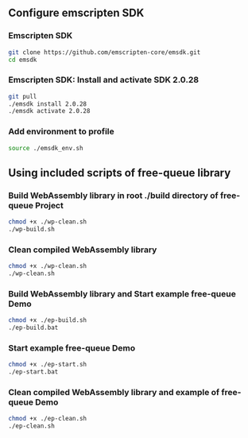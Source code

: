 ## Configure emscripten SDK
### Emscripten SDK
```bash
git clone https://github.com/emscripten-core/emsdk.git
cd emsdk
```

### Emscripten SDK: Install and activate SDK 2.0.28
```bash
git pull
./emsdk install 2.0.28
./emsdk activate 2.0.28
```

### Add environment to profile
```bash
source ./emsdk_env.sh
```

## Using included scripts of free-queue library

### Build WebAssembly library in root ./build directory of free-queue Project
```bash
chmod +x ./wp-clean.sh
./wp-build.sh
```

### Clean compiled WebAssembly library
```bash
chmod +x ./wp-clean.sh
./wp-clean.sh
```

### Build WebAssembly library and Start example free-queue Demo
```bash
chmod +x ./ep-build.sh
./ep-build.bat
```

### Start example free-queue Demo
```bash
chmod +x ./ep-start.sh
./ep-start.bat
```

### Clean compiled WebAssembly library and example of free-queue Demo
```bash
chmod +x ./ep-clean.sh
./ep-clean.sh
```







